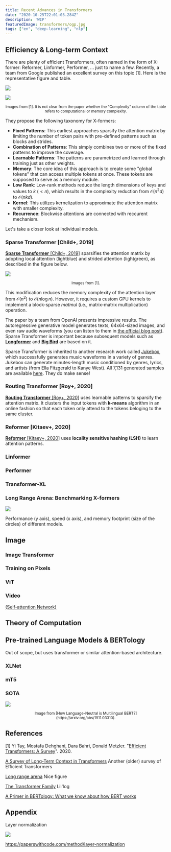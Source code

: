 ```yaml
---
title: Recent Advances in Transformers
date: "2020-10-25T22:01:03.284Z"
description: 'WIP'
featuredImage: transformers/ogp.jpg
tags: ["en", "deep-learning", "nlp"]
---
```




## Efficiency & Long-term Context
There are plenty of efficient Transformers, often named in the form of X-former: Reformer, Linformer, Performer, ... just to name a few. Recently, a team from Google published an excellent survey on this topic [1]. Here is the representative figure and table.

![](2020-10-24-11-19-36.png)

![](2020-10-24-11-25-16.png)

<div style="text-align: center;"><small>Images from [1]. It is not clear from the paper whether the "Complexity" column of the table refers to computational or memory complexity.</small></div>

They propose the following taxonomy for X-formers: 

- **Fixed Patterns**: This earliest approaches sparsify the attention matrix by limiting the number of token pairs with pre-defined patterns such as blocks and strides.
- **Combination of Patterns**: This simply combines two or more of the fixed patterns to improve the coverage.
- **Learnable Patterns**: The patterns are parametrized and learned through training just as other weights.
- **Memory**: The core idea of this approach is to create some "global tokens" that can access multiple tokens at once. These tokens are supposed to serve as a memory module.
- **Low Rank**: Low-rank methods reduce the length dimensions of keys and values to $k~(<n)$, which results in the complexity reduction from $\mathcal{O}(n^2d)$ to $\mathcal{O}(nkd)$.
- **Kernel**: This utilizes kernelization to approximate the attention matrix with smaller complexity.
- **Recurrence**: Blockwise attentions are connected with reccurent mechanism.

Let's take a closer look at individual models.

### Sparse Transformer [Child+, 2019]
[**Sparse Transformer** [Child+, 2019]](https://arxiv.org/abs/1904.10509) sparsifies the attention matrix by adopting local attention (lightblue) and strided attention (lightgreen), as described in the figure below.

![](2020-10-31-09-54-09.png)

<div style="text-align: center;"><small>Images from [1].</small></div>

This modification reduces the memory complexity of the attention
layer from $\mathcal{O}(n^2)$ to $\mathcal{O}(n\log{n})$. However, it requires a custom GPU kernels to implement a block-sparse *matmul* (i.e., matrix-matrix multiplication) operation.

The paper by a team from OpenAI presents impressive results. The autoregressive generative model generates texts, 64x64-sized images, and even raw audio waveforms (you can listen to them in [the official blog post](https://openai.com/blog/sparse-transformer/)). Sparse Transformer is important because subsequent models such as [**Longformer**](https://arxiv.org/abs/2004.05150) and [**Big Bird**](https://arxiv.org/abs/2007.14062) are based on it.

Sparse Transformer is inherited to another research work called [Jukebox](https://arxiv.org/abs/2005.00341), which successfully generates music waveforms in a variety of genres. Jukebox can generate minutes-length music conditioned by genres, lyrics, and artists (from Ella Fitzgerald to Kanye West). All 7,131 generated samples are available [here](https://jukebox.openai.com/). They do make sense!

### Routing Transformer [Roy+, 2020]
[**Routing Transformer** [Roy+, 2020]](https://arxiv.org/abs/2003.05997) uses learnable patterns to sparsify the attention matrix. It clusters the input tokens with **k-means** algorithm in an online fashion so that each token only attend to the tokens beloging to the same cluster.

### Reformer [Kitaev+, 2020]
[**Reformer** [Kitaev+, 2020]](https://arxiv.org/abs/2001.04451) uses **locality sensitive hashing (LSH)** to learn attention patterns.


### Linformer
### Performer
### Transformer-XL
### Long Range Arena: Benchmarking X-formers

![](2020-10-24-11-20-59.png)

Performance (y axis), speed (x axis),
and memory footprint (size of the circles) of different models.



## Image
### Image Transformer
### Training on Pixels
### ViT
### Video

[(Self-attention Network)](https://arxiv.org/abs/2004.13621)

## Theory of Computation

## Pre-trained Language Models & BERTology
Out of scope, but uses transformer or similar attention-based architecture.
### XLNet
### mT5
### SOTA

![](2020-10-24-10-47-15.png)

<div style="text-align: center;"><small>Image from [How Language-Neutral is Multilingual BERT?](https://arxiv.org/abs/1911.03310).</small></div>

## References
[1] Yi Tay, Mostafa Dehghani, Dara Bahri, Donald Metzler. "[Efficient Transformers: A Survey](https://arxiv.org/abs/2009.06732)". 2020.

[A Survey of Long-Term Context in Transformers](https://www.pragmatic.ml/a-survey-of-methods-for-incorporating-long-term-context/) Another (older) survey of Efficient Transformers

[Long range arena](https://openreview.net/forum?id=qVyeW-grC2k) Nice figure


[The Transformer Family](https://lilianweng.github.io/lil-log/2020/04/07/the-transformer-family.html) Lil'log

[A Primer in BERTology: What we know about how BERT works](https://arxiv.org/abs/2002.12327)

## Appendix
Layer normalization

![](2020-10-24-11-14-35.png)

https://paperswithcode.com/method/layer-normalization